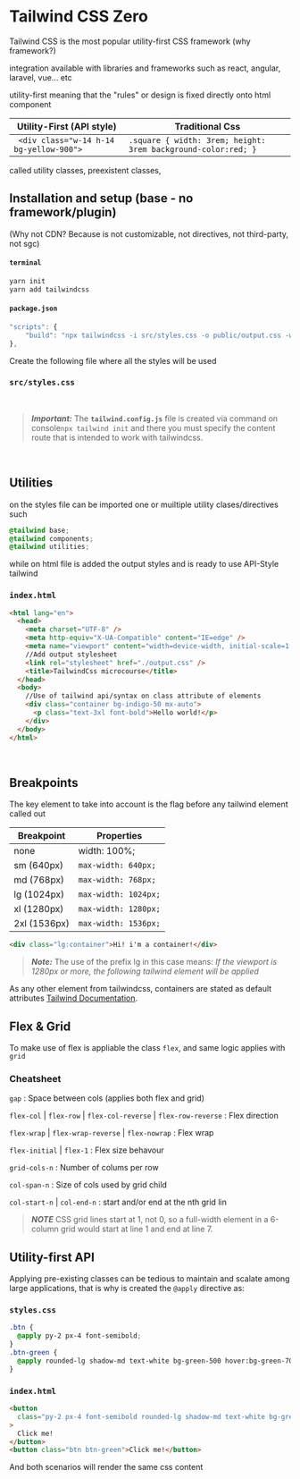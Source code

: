# Tailwind CSS Zero

Tailwind CSS is the most popular utility-first CSS framework (why framework?)

integration available with libraries and frameworks such as react, angular, laravel, vue... etc

utility-first meaning that the "rules" or design is fixed directly onto html component

| Utility-First (API style)                | Traditional Css                                               |
| ---------------------------------------- | ------------------------------------------------------------- |
| ` <div class="w-14 h-14 bg-yellow-900">` | `.square { width: 3rem; height: 3rem background-color:red; }` |

called utility classes, preexistent classes,

## Installation and setup (base - no framework/plugin)

(Why not CDN? Because is not customizable, not directives, not third-party, not sgc)

#### **`terminal`**

```bash
yarn init
yarn add tailwindcss
```

#### **`package.json`**

```js
"scripts": {
    "build": "npx tailwindcss -i src/styles.css -o public/output.css -w"
},
```

Create the following file where all the styles will be used

### **`src/styles.css`**

<br/>

> **_Important:_** The **`tailwind.config.js`** file is created via command on console`npx tailwind init` and there you must specify the content route that is intended to work with tailwindcss.

<br/>

## Utilities

on the styles file can be imported one or muiltiple utility clases/directives such

```css
@tailwind base;
@tailwind components;
@tailwind utilities;
```

while on html file is added the output styles and is ready to use API-Style tailwind

### **`index.html`**

```html
<html lang="en">
  <head>
    <meta charset="UTF-8" />
    <meta http-equiv="X-UA-Compatible" content="IE=edge" />
    <meta name="viewport" content="width=device-width, initial-scale=1.0" />
    //Add output stylesheet
    <link rel="stylesheet" href="./output.css" />
    <title>TailwindCss microcourse</title>
  </head>
  <body>
    //Use of tailwind api/syntax on class attribute of elements
    <div class="container bg-indigo-50 mx-auto">
      <p class="text-3xl font-bold">Hello world!</p>
    </div>
  </body>
</html>
```

<br/>

## Breakpoints

The key element to take into account is the flag before any tailwind element called out

| Breakpoint   | Properties           |
| ------------ | -------------------- |
| none         | width: 100%;         |
| sm (640px)   | `max-width: 640px;`  |
| md (768px)   | `max-width: 768px;`  |
| lg (1024px)  | `max-width: 1024px;` |
| xl (1280px)  | `max-width: 1280px;` |
| 2xl (1536px) | `max-width: 1536px;` |

```html
<div class="lg:container">Hi! i'm a container!</div>
```

> **_Note:_** The use of the prefix lg in this case means: _*If the viewport is 1280px or more, the following tailwind element will be applied*_

As any other element from tailwindcss, containers are stated as default attributes [Tailwind Documentation](https://tailwindcss.com/docs/container).

## Flex & Grid

To make use of flex is appliable the class `flex`, and same logic applies with `grid`

### Cheatsheet

`gap` : Space between cols (applies both flex and grid)

`flex-col` | `flex-row` | `flex-col-reverse` | `flex-row-reverse` : Flex direction

`flex-wrap` | `flex-wrap-reverse` | `flex-nowrap` : Flex wrap

`flex-initial` | `flex-1` : Flex size behavour

`grid-cols-n` : Number of colums per row

`col-span-n` : Size of cols used by grid child

`col-start-n` | `col-end-n` : start and/or end at the nth grid lin

> **_NOTE_** CSS grid lines start at 1, not 0, so a full-width element in a 6-column grid would start at line 1 and end at line 7.

## Utility-first API

Applying pre-existing classes can be tedious to maintain and scalate among large applications, that is why is created the `@apply` directive as:

### **`styles.css`**

```css
.btn {
  @apply py-2 px-4 font-semibold;
}
.btn-green {
  @apply rounded-lg shadow-md text-white bg-green-500 hover:bg-green-700;
}
```

### **`index.html`**

```html
<button
  class="py-2 px-4 font-semibold rounded-lg shadow-md text-white bg-green-500 hover:bg-green-700"
>
  Click me!
</button>
<button class="btn btn-green">Click me!</button>
```

And both scenarios will render the same css content
